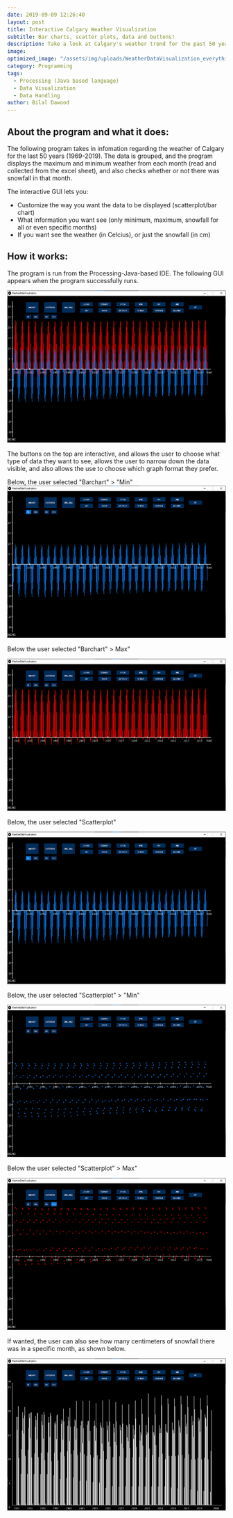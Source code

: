 ```yaml
---
date: 2019-09-09 12:26:40
layout: post
title: Interactive Calgary Weather Visualization
subtitle: Bar charts, scatter plots, data and buttons!
description: Take a look at Calgary's weather trend for the past 50 years!
image: 
optimized_image: "/assets/img/uploads/WeatherDataVisualization_everything.png"
category: Programming
tags:
  - Processing (Java based language)
  - Data Visualization
  - Data Handling
author: Bilal Dawood
---
```


## About the program and what it does:
The following program takes in infomation regarding the weather of Calgary for the last 50 years (1969-2019). The data is grouped, and the program displays the maximum and minimum weather from each month (read and collected from the excel sheet), and also checks whether or not there was snowfall in that month.

The interactive GUI lets you:
- Customize the way you want the data to be displayed (scatterplot/bar chart)
- What information you want see (only minimum, maximum, snowfall for all or even specific months)
- If you want see the weather (in Celcius), or just the snowfall (in cm)

## How it works:

The program is run from the Processing-Java-based IDE. The following GUI appears when the program successfully runs. 

<img src="/assets/img/weather/WeatherDataVisualization_everything.png" width="600" height="350">

The buttons on the top are interactive, and allows the user to choose what type of data they want to see, allows the user to narrow down the data visible, and also allows the use to choose which graph format they prefer. 

Below, the user selected "Barchart" > "Min"
<img src="/assets/img/weather/WeatherDataVisualization_barmin.png" width="600" height="350">

Below the user selected "Barchart" > Max"

<img src="/assets/img/weather/WeatherDataVisualization_barmax.png" width="600" height="350">

Below, the user selected "Scatterplot"

<img src="/assets/img/weather/WeatherDataVisualization_barmin.png" width="600" height="350">

Below, the user selected "Scatterplot" > "Min"

<img src="/assets/img/weather/WeatherDataVisualization_scatter_min.png" width="600" height="350">

Below the user selected "Scatterplot" > Max"

<img src="/assets/img/weather/WeatherDataVisualization_scatter_max.png" width="600" height="350">

If wanted, the user can also see how many centimeters of snowfall there was in a specific month, as shown below.

<img src="/assets/img/weather/WeatherDataVisualization_snowfall.png" width="600" height="350">








